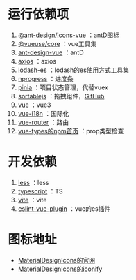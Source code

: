 # 运行依赖项
1. [@ant-design/icons-vue](https://2x.antdv.com/components/icon-cn) ：antD图标
2. [@vueuse/core](https://vueuse.org/) ：vue工具集
3. [ant-design-vue](https://2x.antdv.com/components/overview-cn/) ：antD
4. [axios](https://axios-http.com/) ：axios
5. [lodash-es](https://www.lodashjs.com/) ：lodash的es使用方式工具集
6. [nprogress](https://ricostacruz.com/nprogress/) ：进度条
7. [pinia](https://pinia.esm.dev/) ：项目状态管理，代替vuex
8. [sortablejs](https://sortablejs.github.io/Sortable/) ：拖拽组件，[GitHub](https://github.com/SortableJS/Sortable) 
9. [vue](https://v3.cn.vuejs.org/) ：vue3
10. [vue-i18n](https://vue-i18n.intlify.dev/) ：国际化
11. [vue-router](https://next.router.vuejs.org/zh/) ：路由
12. [vue-types的npm首页](https://dwightjack.github.io/vue-types/#when-to-use) ：prop类型检查

# 开发依赖
1. [less](http://lesscss.cn/) ：less
2. [typescript](https://www.typescriptlang.org/) ：TS
3. [vite](https://cn.vitejs.dev/) ：vite
4. [eslint-vue-plugin](https://eslint.vuejs.org/) ：vue的es插件

# 图标地址
- [MaterialDesignIcons的官网](https://materialdesignicons.com/)
- [MaterialDesignIcons的iconify](https://iconify.design/icon-sets/mdi/)

